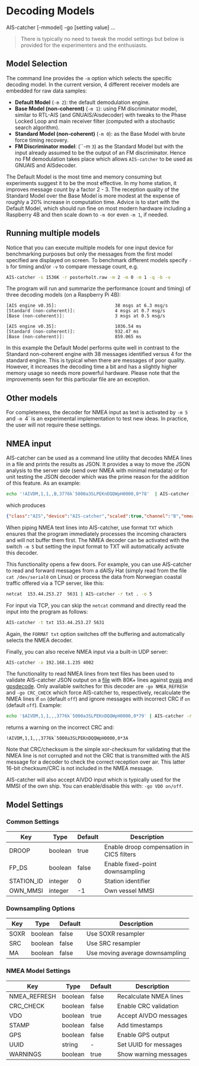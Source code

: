 #  Decoding Models

<div class="command-container">
      <div class="command-syntax">
        <span class="cmd-name">AIS-catcher</span>
        [<span class="cmd-flag">-m</span><span class="cmd-value">model</span>]
        <span class="cmd-flag">-go</span>
        [<span class="cmd-setting">setting</span> <span class="cmd-value">value</span>]
        ...
    </div>
</div>

> There is typically no need to tweak the model settings but below is provided for the experimenters and the enthusiasts.

## Model Selection

The command line provides the `-m` option which selects the specific decoding model.  In the current version, 4 different receiver models are embedded for raw data samples:

- **Default Model** (``-m 2``): the default demodulation engine.
- **Base Model (non-coherent)** (``-m 1``): using FM discriminator model, similar to RTL-AIS (and GNUAIS/Aisdecoder) with tweaks to the Phase Locked Loop and main receiver filter (computed with a stochastic search algorithm).
- **Standard Model (non-coherent)** (``-m 0``): as the Base Model with brute force timing recovery.
- **FM Discriminator model**: (``-m `3`) as the Standard Model but with the input already assumed to be the output of an FM discriminator. Hence no FM demodulation takes place which allows ```AIS-catcher``` to be used as GNUAIS and AISdecoder.

The Default Model is the most time and memory consuming but experiments suggest it to be the most effective. In my home station, it improves message count by a factor 2 - 3. The reception quality of the Standard Model over the Base Model is more modest at the expense of roughly a 20% increase in computation time. Advice is to start with the Default Model, which should run fine on most modern hardware including a Raspberry 4B and then scale down to ```-m 0```or even ```-m 1```, if needed.

## Running multiple models 

Notice that you can execute multiple models for one input device for benchmarking purposes but only the messages from the first model specified are displayed on screen. To benchmark different models specify ```-b``` for timing and/or ```-v``` to compare message count, e.g.
```bash
AIS-catcher -s 1536K -r posterholt.raw -m 2 -m 0 -m 1 -q -b -v
```
The program will run and summarize the performance (count and timing) of three decoding models (on a Raspberry Pi 4B):
```
[AIS engine v0.35]:                      38 msgs at 6.3 msg/s
[Standard (non-coherent)]:               4 msgs at 0.7 msg/s
[Base (non-coherent)]:                   3 msgs at 0.5 msg/s
```
```
[AIS engine v0.35]:                      1036.54 ms
[Standard (non-coherent)]:               932.47 ms
[Base (non-coherent)]:                   859.065 ms
```
In this example the Default Model performs quite well in contrast to the Standard non-coherent engine with 38 messages identified versus 4 for the standard engine. 
This is typical when there are messages of poor quality. However, it increases the decoding time a bit and has a slightly higher memory usage so needs more powerful hardware. Please note that the improvements seen for this particular file are an exception.


## Other models
For completeness, the decoder for NMEA input as text is activated by `-m 5` and `-m `4` is an experimental implementation to test new ideas. In practice, the user will not require these settings.

## NMEA input

AIS-catcher can be used as a command line utility that decodes NMEA lines in a file and prints the results as JSON. It provides a way to move the JSON analysis to the server side (send over NMEA with minimal metadata) or for unit testing the JSON decoder which was the prime reason for the addition of this feature. As an example:
```bash
echo '!AIVDM,1,1,,B,3776k`5000a3SLPEKnDQQWpH0000,0*78'  | AIS-catcher -r txt . -o 5
```
which produces
```json
{"class":"AIS","device":"AIS-catcher","scaled":true,"channel":"B","nmea":["!AIVDM,1,1,,B,3776k`5000a3SLPEKnDQQWpH0000,0*78"],"type":3,"repeat":0,"mmsi":477213600,"status":5,"status_text":"Moored","turn":0,"speed":0.000000,"accuracy":true,"lon":126.605469,"lat":37.460617,"course":39.000000,"heading":252,"second":12,"maneuver":0,"raim":false,"radio":0}
```
When piping NMEA text lines into AIS-catcher, use format ``TXT`` which ensures that the program immediately processes the incoming characters and will not buffer them first. The NMEA decoder can be activated with the switch `-m 5` but setting the input format to TXT will automatically activate this decoder. 

This functionality opens a few doors. For example, you can use AIS-catcher to read and forward messages from a dAISy Hat (simply read from the file ``cat /dev/serial0`` on Linux) or process the data from Norwegian coastal traffic offered via a TCP server, like this:  
```bash
netcat  153.44.253.27  5631 | AIS-catcher -r txt . -o 5
```

For input via TCP, you can skip the `netcat` command and directly read the input into the program as follows:
```bash
AIS-catcher -t txt 153.44.253.27 5631
```
Again, the `FORMAT txt` option switches off the buffering and automatically selects the NMEA decoder.

Finally, you can also receive NMEA input via a built-in UDP server:
```bash
AIS-catcher -x 192.168.1.235 4002
```

The functionality to read NMEA lines from text files has been used to validate AIS-catcher JSON output on a [file](https://www.aishub.net/ais-dispatcher) with 80K+ lines against [pyais](https://pypi.org/project/pyais/) and [gpsdecode](https://gpsd.io/gpsdecode.html). Only available switches for this decoder are ``-go NMEA_REFRESH`` and ``-go CRC_CHECK`` which force AIS-catcher to, respectively, recalculate the NMEA lines if ``on`` (default ``off``) and ignore messages with incorrect CRC if ``on`` (default ``off``). Example: 
```bash
echo '$AIVDM,1,1,,,3776k`5000a3SLPEKnDQQWpH0000,0*79' | AIS-catcher -r txt . -n -go nmea_refresh on crc_check off
```
returns a warning on the incorrect CRC and:
```
!AIVDM,1,1,,,3776k`5000a3SLPEKnDQQWpH0000,0*3A
```
Note that CRC/checksum is the simple xor-checksum for validating that the NMEA line is not corrupted and not the CRC that is transmitted with the AIS message for a decoder to check the correct reception over air. This latter 16-bit checksum/CRC is not included in the NMEA message.

AIS-catcher will also accept AIVDO input which is typically used for the MMSI of the own ship. You can enable/disable this with: `-go VDO on/off`.

## Model Settings

### Common Settings
| Key | Type | Default | Description |
|---------|------|---------|-------------|
| <span class="cmd-setting">DROOP</span> | boolean | <span class="cmd-value">true</span> | Enable droop compensation in CIC5 filters |
| <span class="cmd-setting">FP_DS</span> | boolean | <span class="cmd-value">false</span> | Enable fixed-point downsampling |
| <span class="cmd-setting">STATION_ID</span> | integer | <span class="cmd-value">0</span> | Station identifier |
| <span class="cmd-setting">OWN_MMSI</span> | integer | <span class="cmd-value">-1</span> | Own vessel MMSI |

### Downsampling Options
| Key | Type | Default | Description |
|---------|------|---------|-------------|
| <span class="cmd-setting">SOXR</span> | boolean | <span class="cmd-value">false</span> | Use SOXR resampler |
| <span class="cmd-setting">SRC</span> | boolean | <span class="cmd-value">false</span> | Use SRC resampler |
| <span class="cmd-setting">MA</span> | boolean | <span class="cmd-value">false</span> | Use moving average downsampling |

### NMEA Model Settings
| Key | Type | Default | Description |
|---------|------|---------|-------------|
| <span class="cmd-setting">NMEA_REFRESH</span> | boolean | <span class="cmd-value">false</span> | Recalculate NMEA lines |
| <span class="cmd-setting">CRC_CHECK</span> | boolean | <span class="cmd-value">false</span> | Enable CRC validation |
| <span class="cmd-setting">VDO</span> | boolean | <span class="cmd-value">true</span> | Accept AIVDO messages |
| <span class="cmd-setting">STAMP</span> | boolean | <span class="cmd-value">false</span> | Add timestamps |
| <span class="cmd-setting">GPS</span> | boolean | <span class="cmd-value">false</span> | Enable GPS output |
| <span class="cmd-setting">UUID</span> | string | <span class="cmd-value">-</span> | Set UUID for messages |
| <span class="cmd-setting">WARNINGS</span> | boolean | <span class="cmd-value">true</span> | Show warning messages |